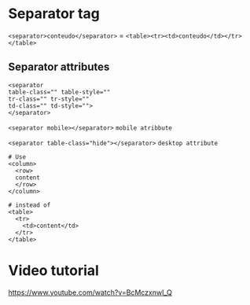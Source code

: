 # Separator tag
``<separator>conteudo</separator>`` = ``<table><tr><td>conteudo</td></tr></table>``



## Separator attributes
```
<separator
table-class="" table-style=""
tr-class="" tr-style=""
td-class="" td-style="">
</separator>
```
  
``<separator mobile></separator>`` ``mobile atribbute``

``<separator table-class="hide"></separator>`` `desktop attribute`

```
# Use
<column>
  <row>
  content
  </row>
</column>

# instead of
<table>
  <tr>
    <td>content</td>
  </tr>
</table>
```

# Video tutorial

https://www.youtube.com/watch?v=BcMczxnwI_Q
